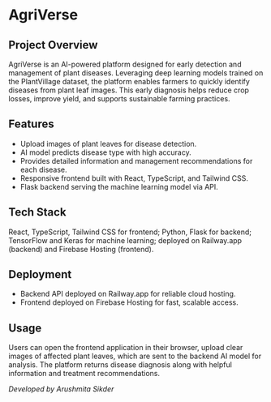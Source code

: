 # AgriVerse

## Project Overview
AgriVerse is an AI-powered platform designed for early detection and management of plant diseases. Leveraging deep learning models trained on the PlantVillage dataset, the platform enables farmers to quickly identify diseases from plant leaf images. This early diagnosis helps reduce crop losses, improve yield, and supports sustainable farming practices.

## Features
- Upload images of plant leaves for disease detection.
- AI model predicts disease type with high accuracy.
- Provides detailed information and management recommendations for each disease.
- Responsive frontend built with React, TypeScript, and Tailwind CSS.
- Flask backend serving the machine learning model via API.

## Tech Stack
React, TypeScript, Tailwind CSS for frontend; Python, Flask for backend; TensorFlow and Keras for machine learning; deployed on Railway.app (backend) and Firebase Hosting (frontend).

## Deployment
- Backend API deployed on Railway.app for reliable cloud hosting.
- Frontend deployed on Firebase Hosting for fast, scalable access.

## Usage
Users can open the frontend application in their browser, upload clear images of affected plant leaves, which are sent to the backend AI model for analysis. The platform returns disease diagnosis along with helpful information and treatment recommendations.

*Developed by Arushmita Sikder*
